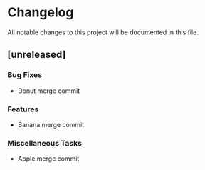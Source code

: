 # Changelog

All notable changes to this project will be documented in this file.

## [unreleased]

### Bug Fixes

- Donut merge commit

### Features

- Banana merge commit

### Miscellaneous Tasks

- Apple merge commit

<!-- generated by git-cliff -->
